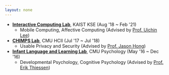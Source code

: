 ```yaml
---
layout: none
---
```



* **[Interactive Computing Lab](http://ic.kaist.ac.kr/wiki/wiki.cgi?Main)**, KAIST KSE (Aug '18 ~ Feb '21)
  * Mobile Computing, Affective Computing (Advised by [Prof. Uichin Lee](http://ic.kaist.ac.kr/wiki/wiki.cgi?UichinLee))
* **[CHIMPS Lab](http://cmuchimps.org/)**, CMU HCII (Jul '17 ~ Jul '18)
  * Usable Privacy and Security (Advised by [Prof. Jason Hong](http://www.cs.cmu.edu/~jasonh/))
* **[Infant Language and Learning Lab](https://www.cmu.edu/dietrich/psychology/infant-language-learning-lab/)**, CMU Psychology (May '16 ~ Dec '16)
  * Developmental Psychology, Cognitive Psychology (Advised by [Prof. Erik Thiessen](https://www.cmu.edu/dietrich/psychology/people/core-training-faculty/thiessen-erik.html))
